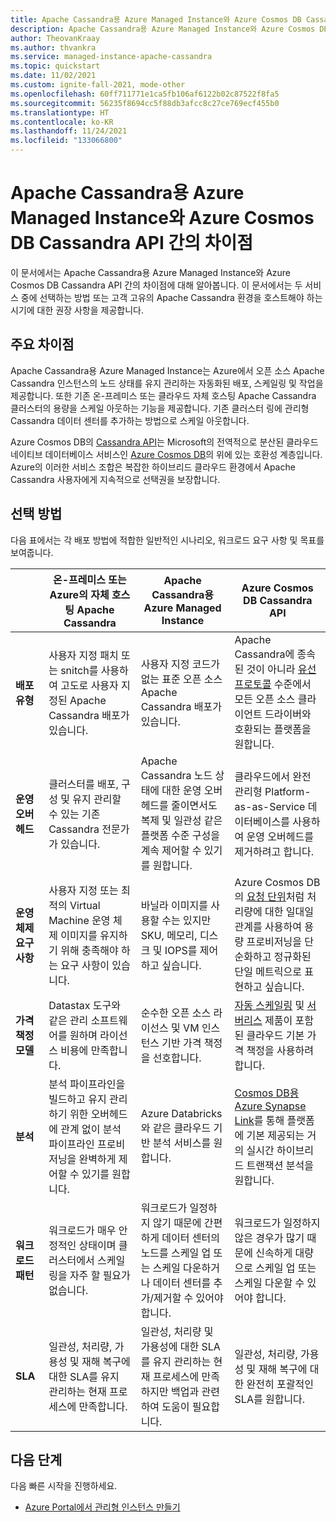 ```yaml
---
title: Apache Cassandra용 Azure Managed Instance와 Azure Cosmos DB Cassandra API 간의 차이점
description: Apache Cassandra용 Azure Managed Instance와 Azure Cosmos DB Cassandra API 간의 차이점에 대해 알아봅니다. 또한 이러한 각 서비스의 이점과 이러한 서비스를 선택해야 하는 시기에 대해 알아봅니다.
author: TheovanKraay
ms.author: thvankra
ms.service: managed-instance-apache-cassandra
ms.topic: quickstart
ms.date: 11/02/2021
ms.custom: ignite-fall-2021, mode-other
ms.openlocfilehash: 60ff711771e1ca5fb106af6122b02c87522f8fa5
ms.sourcegitcommit: 56235f8694cc5f88db3afcc8c27ce769ecf455b0
ms.translationtype: HT
ms.contentlocale: ko-KR
ms.lasthandoff: 11/24/2021
ms.locfileid: "133066800"
---
```

# <a name="differences-between-azure-managed-instance-for-apache-cassandra-and-azure-cosmos-db-cassandra-api"></a>Apache Cassandra용 Azure Managed Instance와 Azure Cosmos DB Cassandra API 간의 차이점 

이 문서에서는 Apache Cassandra용 Azure Managed Instance와 Azure Cosmos DB Cassandra API 간의 차이점에 대해 알아봅니다. 이 문서에서는 두 서비스 중에 선택하는 방법 또는 고객 고유의 Apache Cassandra 환경을 호스트해야 하는 시기에 대한 권장 사항을 제공합니다.

## <a name="key-differences"></a>주요 차이점

Apache Cassandra용 Azure Managed Instance는 Azure에서 오픈 소스 Apache Cassandra 인스턴스의 노드 상태를 유지 관리하는 자동화된 배포, 스케일링 및 작업을 제공합니다. 또한 기존 온-프레미스 또는 클라우드 자체 호스팅 Apache Cassandra 클러스터의 용량을 스케일 아웃하는 기능을 제공합니다. 기존 클러스터 링에 관리형 Cassandra 데이터 센터를 추가하는 방법으로 스케일 아웃합니다.

Azure Cosmos DB의 [Cassandra API](../cosmos-db/cassandra-introduction.md)는 Microsoft의 전역적으로 분산된 클라우드 네이티브 데이터베이스 서비스인 [Azure Cosmos DB](../cosmos-db/index.yml)의 위에 있는 호환성 계층입니다. Azure의 이러한 서비스 조합은 복잡한 하이브리드 클라우드 환경에서 Apache Cassandra 사용자에게 지속적으로 선택권을 보장합니다.

## <a name="how-to-choose"></a>선택 방법

다음 표에서는 각 배포 방법에 적합한 일반적인 시나리오, 워크로드 요구 사항 및 목표를 보여줍니다.

| |온-프레미스 또는 Azure의 자체 호스팅 Apache Cassandra | Apache Cassandra용 Azure Managed Instance | Azure Cosmos DB Cassandra API |
|---------|---------|---------|---------|
|**배포 유형**| 사용자 지정 패치 또는 snitch를 사용하여 고도로 사용자 지정된 Apache Cassandra 배포가 있습니다. | 사용자 지정 코드가 없는 표준 오픈 소스 Apache Cassandra 배포가 있습니다. | Apache Cassandra에 종속된 것이 아니라 [유선 프로토콜](../cosmos-db/cassandra-support.md) 수준에서 모든 오픈 소스 클라이언트 드라이버와 호환되는 플랫폼을 원합니다. |
| **운영 오버헤드**| 클러스터를 배포, 구성 및 유지 관리할 수 있는 기존 Cassandra 전문가가 있습니다.  | Apache Cassandra 노드 상태에 대한 운영 오버헤드를 줄이면서도 복제 및 일관성 같은 플랫폼 수준 구성을 계속 제어할 수 있기를 원합니다. | 클라우드에서 완전 관리형 Platform-as-as-Service 데이터베이스를 사용하여 운영 오버헤드를 제거하려고 합니다. |
| **운영 체제 요구 사항**| 사용자 지정 또는 최적의 Virtual Machine 운영 체제 이미지를 유지하기 위해 충족해야 하는 요구 사항이 있습니다. | 바닐라 이미지를 사용할 수는 있지만 SKU, 메모리, 디스크 및 IOPS를 제어하고 싶습니다. | Azure Cosmos DB의 [요청 단위](../cosmos-db/request-units.md)처럼 처리량에 대한 일대일 관계를 사용하여 용량 프로비저닝을 단순화하고 정규화된 단일 메트릭으로 표현하고 싶습니다. |
| **가격 책정 모델**| Datastax 도구와 같은 관리 소프트웨어를 원하며 라이선스 비용에 만족합니다. | 순수한 오픈 소스 라이선스 및 VM 인스턴스 기반 가격 책정을 선호합니다. | [자동 스케일링](../cosmos-db/manage-scale-cassandra.md#use-autoscale) 및 [서버리스](../cosmos-db/serverless.md) 제품이 포함된 클라우드 기본 가격 책정을 사용하려 합니다. |
| **분석**| 분석 파이프라인을 빌드하고 유지 관리하기 위한 오버헤드에 관계 없이 분석 파이프라인 프로비저닝을 완벽하게 제어할 수 있기를 원합니다. | Azure Databricks와 같은 클라우드 기반 분석 서비스를 원합니다. | [Cosmos DB용 Azure Synapse Link](../cosmos-db/synapse-link.md)를 통해 플랫폼에 기본 제공되는 거의 실시간 하이브리드 트랜잭션 분석을 원합니다. |
| **워크로드 패턴**| 워크로드가 매우 안정적인 상태이며 클러스터에서 스케일링을 자주 할 필요가 없습니다. | 워크로드가 일정하지 않기 때문에 간편하게 데이터 센터의 노드를 스케일 업 또는 스케일 다운하거나 데이터 센터를 추가/제거할 수 있어야 합니다. | 워크로드가 일정하지 않은 경우가 많기 때문에 신속하게 대량으로 스케일 업 또는 스케일 다운할 수 있어야 합니다. |
| **SLA**| 일관성, 처리량, 가용성 및 재해 복구에 대한 SLA를 유지 관리하는 현재 프로세스에 만족합니다. | 일관성, 처리량 및 가용성에 대한 SLA를 유지 관리하는 현재 프로세스에 만족하지만 백업과 관련하여 도움이 필요합니다. | 일관성, 처리량, 가용성 및 재해 복구에 대한 완전히 포괄적인 SLA를 원합니다. |

## <a name="next-steps"></a>다음 단계

다음 빠른 시작을 진행하세요.

* [Azure Portal에서 관리형 인스턴스 만들기](create-cluster-portal.md)

